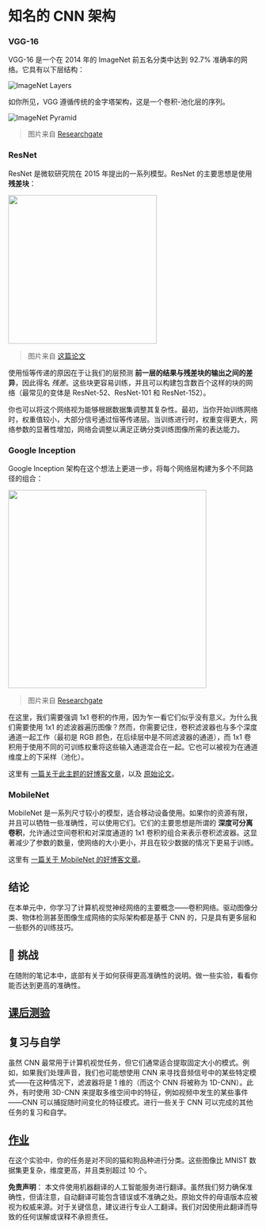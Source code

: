 # 知名的 CNN 架构

### VGG-16

VGG-16 是一个在 2014 年的 ImageNet 前五名分类中达到 92.7% 准确率的网络。它具有以下层结构：

![ImageNet Layers](../../../../translated_images/vgg-16-arch1.d901a5583b3a51baeaab3e768567d921e5d54befa46e1e642616c5458c934028.zh.jpg)

如你所见，VGG 遵循传统的金字塔架构，这是一个卷积-池化层的序列。

![ImageNet Pyramid](../../../../translated_images/vgg-16-arch.64ff2137f50dd49fdaa786e3f3a975b3f22615efd13efb19c5d22f12e01451a1.zh.jpg)

> 图片来自 [Researchgate](https://www.researchgate.net/figure/Vgg16-model-structure-To-get-the-VGG-NIN-model-we-replace-the-2-nd-4-th-6-th-7-th_fig2_335194493)

### ResNet

ResNet 是微软研究院在 2015 年提出的一系列模型。ResNet 的主要思想是使用 **残差块**：

<img src="images/resnet-block.png" width="300"/>

> 图片来自 [这篇论文](https://arxiv.org/pdf/1512.03385.pdf)

使用恒等传递的原因在于让我们的层预测 **前一层的结果与残差块的输出之间的差异**，因此得名 *残差*。这些块更容易训练，并且可以构建包含数百个这样的块的网络（最常见的变体是 ResNet-52、ResNet-101 和 ResNet-152）。

你也可以将这个网络视为能够根据数据集调整其复杂性。最初，当你开始训练网络时，权重值较小，大部分信号通过恒等传递层。当训练进行时，权重变得更大，网络参数的显著性增加，网络会调整以满足正确分类训练图像所需的表达能力。

### Google Inception

Google Inception 架构在这个想法上更进一步，将每个网络层构建为多个不同路径的组合：

<img src="images/inception.png" width="400"/>

> 图片来自 [Researchgate](https://www.researchgate.net/figure/Inception-module-with-dimension-reductions-left-and-schema-for-Inception-ResNet-v1_fig2_355547454)

在这里，我们需要强调 1x1 卷积的作用，因为乍一看它们似乎没有意义。为什么我们需要使用 1x1 的滤波器遍历图像？然而，你需要记住，卷积滤波器也与多个深度通道一起工作（最初是 RGB 颜色，在后续层中是不同滤波器的通道），而 1x1 卷积用于使用不同的可训练权重将这些输入通道混合在一起。它也可以被视为在通道维度上的下采样（池化）。

这里有 [一篇关于此主题的好博客文章](https://medium.com/analytics-vidhya/talented-mr-1x1-comprehensive-look-at-1x1-convolution-in-deep-learning-f6b355825578)，以及 [原始论文](https://arxiv.org/pdf/1312.4400.pdf)。

### MobileNet

MobileNet 是一系列尺寸较小的模型，适合移动设备使用。如果你的资源有限，并且可以牺牲一些准确性，可以使用它们。它们的主要思想是所谓的 **深度可分离卷积**，允许通过空间卷积和对深度通道的 1x1 卷积的组合来表示卷积滤波器。这显著减少了参数的数量，使网络的大小更小，并且在较少数据的情况下更易于训练。

这里有 [一篇关于 MobileNet 的好博客文章](https://medium.com/analytics-vidhya/image-classification-with-mobilenet-cc6fbb2cd470)。

## 结论

在本单元中，你学习了计算机视觉神经网络的主要概念——卷积网络。驱动图像分类、物体检测甚至图像生成网络的实际架构都是基于 CNN 的，只是具有更多层和一些额外的训练技巧。

## 🚀 挑战

在随附的笔记本中，底部有关于如何获得更高准确性的说明。做一些实验，看看你能否达到更高的准确性。

## [课后测验](https://red-field-0a6ddfd03.1.azurestaticapps.net/quiz/207)

## 复习与自学

虽然 CNN 最常用于计算机视觉任务，但它们通常适合提取固定大小的模式。例如，如果我们处理声音，我们也可能想使用 CNN 来寻找音频信号中的某些特定模式——在这种情况下，滤波器将是 1 维的（而这个 CNN 将被称为 1D-CNN）。此外，有时使用 3D-CNN 来提取多维空间中的特征，例如视频中发生的某些事件——CNN 可以捕捉随时间变化的特征模式。进行一些关于 CNN 可以完成的其他任务的复习和自学。

## [作业](lab/README.md)

在这个实验中，你的任务是对不同的猫和狗品种进行分类。这些图像比 MNIST 数据集更复杂，维度更高，并且类别超过 10 个。

**免责声明**：
本文件使用机器翻译的人工智能服务进行翻译。虽然我们努力确保准确性，但请注意，自动翻译可能包含错误或不准确之处。原始文件的母语版本应被视为权威来源。对于关键信息，建议进行专业人工翻译。我们对因使用此翻译而导致的任何误解或误释不承担责任。